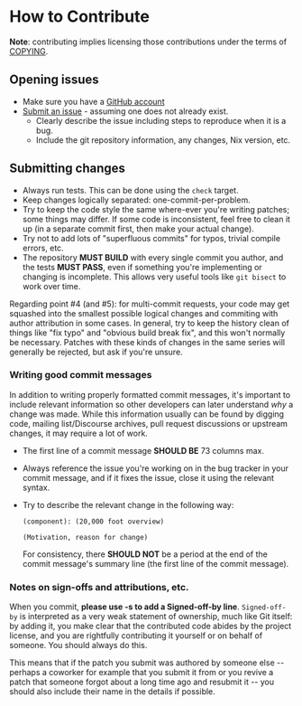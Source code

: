 # How to Contribute

**Note**: contributing implies licensing those contributions under the terms of
[COPYING](../COPYING).

## Opening issues

* Make sure you have a [GitHub account](https://github.com/signup/free)
* [Submit an issue](https://github.com/thoughtpolice/eris/issues) - assuming one does not already exist.
  * Clearly describe the issue including steps to reproduce when it is a bug.
  * Include the git repository information, any changes, Nix version, etc.

## Submitting changes

* Always run tests. This can be done using the `check` target.
* Keep changes logically separated: one-commit-per-problem.
* Try to keep the code style the same where-ever you're writing patches; some
  things may differ. If some code is inconsistent, feel free to clean it up
  (in a separate commit first, then make your actual change).
* Try not to add lots of "superfluous commits" for typos, trivial compile
  errors, etc.
* The repository **MUST BUILD** with every single commit you author, and the
  tests **MUST PASS**, even if something you're implementing or changing is
  incomplete. This allows very useful tools like `git bisect` to work over time.

Regarding point #4 (and #5): for multi-commit requests, your code may get
squashed into the smallest possible logical changes and commiting with author
attribution in some cases.  In general, try to keep the history clean of things
like "fix typo" and "obvious build break fix", and this won't normally be
necessary.  Patches with these kinds of changes in the same series will
generally be rejected, but ask if you're unsure.

### Writing good commit messages

In addition to writing properly formatted commit messages, it's important to
include relevant information so other developers can later understand *why* a
change was made. While this information usually can be found by digging code,
mailing list/Discourse archives, pull request discussions or upstream changes,
it may require a lot of work.

* The first line of a commit message **SHOULD BE** 73 columns max.
* Always reference the issue you're working on in the bug tracker in your
  commit message, and if it fixes the issue, close it using the relevant
  syntax.
* Try to describe the relevant change in the following way:

  ```
  (component): (20,000 foot overview)

  (Motivation, reason for change)
  ```

  For consistency, there **SHOULD NOT** be a period at the end of the commit
  message's summary line (the first line of the commit message).

### Notes on sign-offs and attributions, etc.

When you commit, **please use -s to add a Signed-off-by line**. `Signed-off-by`
is interpreted as a very weak statement of ownership, much like Git itself: by
adding it, you make clear that the contributed code abides by the project
license, and you are rightfully contributing it yourself or on behalf of
someone. You should always do this.

This means that if the patch you submit was authored by someone else -- perhaps
a coworker for example that you submit it from or you revive a patch that
someone forgot about a long time ago and resubmit it -- you should also include
their name in the details if possible.
